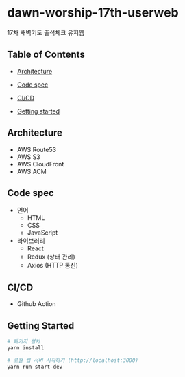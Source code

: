 # dawn-worship-17th-userweb
17차 새벽기도 출석체크 유저웹

## Table of Contents
- [Architecture](#architecture)

- [Code spec](#code-spec)

- [CI/CD](#ci/cd)

- [Getting started](#getting-started)

## Architecture
- AWS Route53
- AWS S3
- AWS CloudFront
- AWS ACM

## Code spec
- 언어
  - HTML
  - CSS
  - JavaScript
- 라이브러리
  - React
  - Redux (상태 관리)
  - Axios (HTTP 통신)

## CI/CD
- Github Action

## Getting Started
``` bash
# 패키지 설치
yarn install

# 로컬 웹 서버 시작하기 (http://localhost:3000)
yarn run start-dev
```